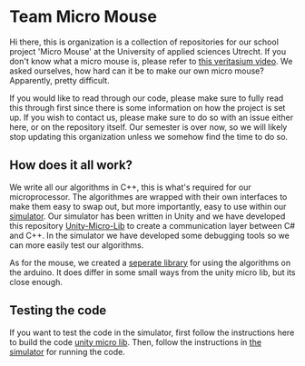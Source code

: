 # Team Micro Mouse

Hi there, this is organization is a collection of repositories for our school project 'Micro Mouse' at the University of applied sciences Utrecht.
If you don't know what a micro mouse is, please refer to [this veritasium video](https://www.youtube.com/watch?v=ZMQbHMgK2rw). We asked ourselves, how
hard can it be to make our own micro mouse? Apparently, pretty difficult. 

If you would like to read through our code, please make sure to fully read this through first since there is some information on how the project is set up. 
If you wish to contact us, please make sure to do so with an issue either here, or on the repository itself.
Our semester is over now, so we will likely stop updating this organization unless we somehow find the time to do so.

## How does it all work?

We write all our algorithms in C++, this is what's required for our microprocessor. The algorithmes are wrapped with their own interfaces to make them easy
to swap out, but more importantly, easy to use within our [simulator](https://github.com/Team-MicroMouse/simulatie). Our simulator has been written in Unity and we have developed this repository [Unity-Micro-Lib](https://github.com/Team-MicroMouse/Unity-Micro-Lib)
to create a communication layer between C# and C++. In the simulator we have developed some debugging tools so we can more easily test our algorithms.

As for the mouse, we created a [seperate library](https://github.com/Team-MicroMouse/Arduino-Micro-Lib) for using the algorithms on the arduino. It does differ
in some small ways from the unity micro lib, but its close enough.

## Testing the code

If you want to test the code in the simulator, first follow the instructions here to build the code [unity micro lib](https://github.com/Team-MicroMouse/Unity-Micro-Lib).
Then, follow the instructions in [the simulator](https://github.com/Team-MicroMouse/simulatie) for running the code.
